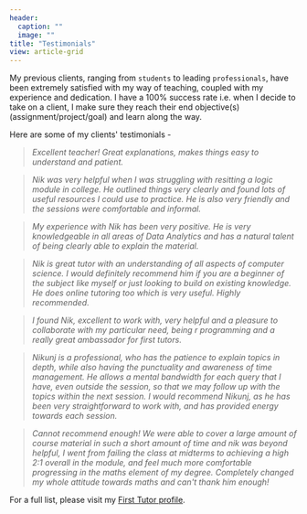 ```yaml
---
header:
  caption: ""
  image: ""
title: "Testimonials"
view: article-grid
---
```


My previous clients, ranging from `students` to leading `professionals`, have been extremely satisfied with my way of teaching, coupled with my experience and dedication. I have a 100% success rate i.e. when I decide to take on a client, I make sure they reach their end objective(s) (assignment/project/goal) and learn along the way.

Here are some of my clients' testimonials -

>_Excellent teacher! Great explanations, makes things easy to understand and patient._

>_Nik was very helpful when I was struggling with resitting a logic module in college. He outlined things very clearly and found lots of useful resources I could use to practice. He is also very friendly and the sessions were comfortable and informal._

>_My experience with Nik has been very positive. He is very knowledgeable in all areas of Data Analytics and has a natural talent of being clearly able to explain the material._

>_Nik is great tutor with an understanding of all aspects of computer science. I would definitely recommend him if you are a beginner of the subject like myself or just looking to build on existing knowledge. He does online tutoring too which is very useful. Highly recommended._

>_I found Nik, excellent to work with, very helpful and a pleasure to collaborate with my particular need, being r programming and a really great ambassador for first tutors._

>_Nikunj is a professional, who has the patience to explain topics in depth, while also having the punctuality and awareness of time management. He allows a mental bandwidth for each query that I have, even outside the session, so that we may follow up with the topics within the next session.
I would recommend Nikunj, as he has been very straightforward to work with, and has provided energy towards each session._

>_Cannot recommend enough! We were able to cover a large amount of course material in such a short amount of time and nik was beyond helpful, I went from failing the class at midterms to achieving a high 2:1 overall in the module, and feel much more comfortable progressing in the maths element of my degree. Completely changed my whole attitude towards maths and can't thank him enough!_

For a full list, please visit my <a href="https://www.firsttutors.com/ireland/tutor/nikunj.maths.computer-skills/#feedback-section" target="_blank">First Tutor profile</a>.